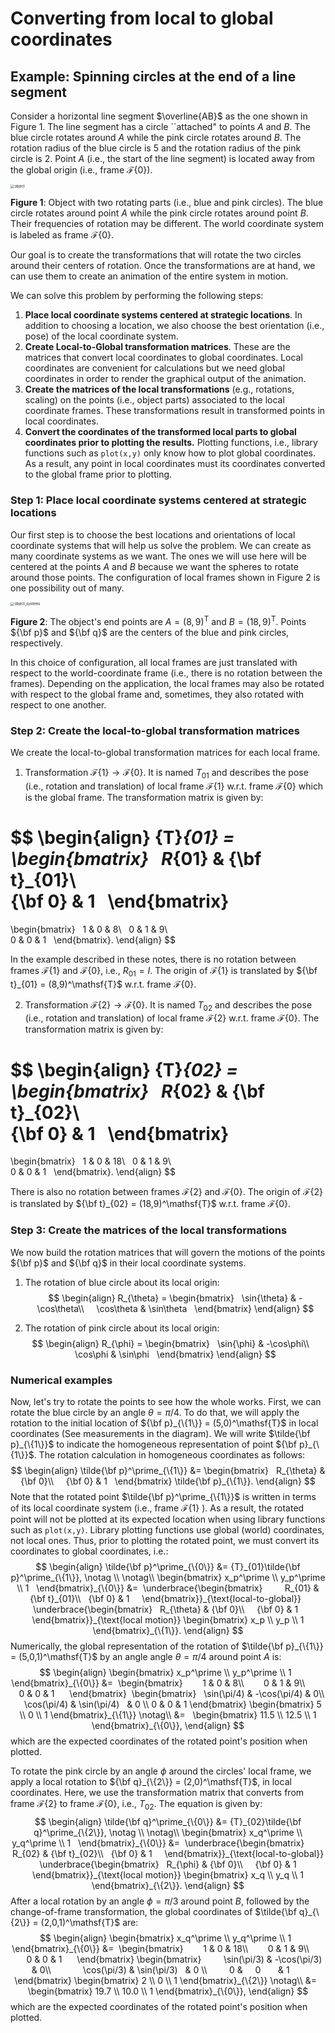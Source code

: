 # Converting from local to global coordinates



## **Example**: Spinning circles at the end of a line segment

Consider a horizontal line segment $\overline{AB}$ as the one shown in Figure 1. The line segment has a circle ``attached" to points $A$ and $B$. The blue circle rotates around $A$ while the pink circle rotates around $B$. The rotation radius of the blue circle is 5 and the rotation radius of the pink circle is 2. Point $A$ (i.e., the start of the line segment) is located away from the global origin (i.e., frame ${\mathcal F}\{0\}$). 

<img src="./object.png" alt="object" style="zoom:40%;" />

**Figure 1**: Object with two rotating parts (i.e., blue and pink circles). The blue circle rotates around point $A$ while the pink circle rotates around point $B$. Their frequencies of rotation may be different. The world coordinate system is labeled as frame ${\mathcal F}\{0\}$.

Our goal is to create the transformations that will rotate the two circles around their centers of rotation. Once the transformations are at hand, we can use them to create an animation of the entire system in motion. 

We can solve this problem by performing the following steps: 

1. **Place local coordinate systems centered at strategic locations**. In addition to choosing a location, we also choose the best orientation (i.e., pose) of the local coordinate system. 
2. **Create Local-to-Global transformation matrices**. These are the matrices that convert local coordinates to global coordinates. Local coordinates are convenient for calculations but we need global coordinates in order to render the graphical output of the animation. 
3. **Create the matrices of the local transformations** (e.g., rotations, scaling) on the points (i.e., object parts) associated to the local coordinate frames. These transformations result in transformed points in local coordinates. 
4. **Convert the coordinates of the transformed local parts to global coordinates prior to plotting the results.**  Plotting functions, i.e., library functions such as `plot(x,y)` only know how to plot global coordinates. As a result, any point in local coordinates must its coordinates converted to the global frame prior to plotting. 



### Step 1: Place local coordinate systems centered at strategic locations

Our first step is to choose the best locations and orientations of local coordinate systems that will help us solve the problem. We can create as many coordinate systems as we want. The ones we will use here will be centered at the points $A$ and $B$ because we want the spheres to rotate around those points. The configuration of local frames shown in Figure 2 is one possibility out of many. 

<img src="./object_systems.png" alt="object_systems" style="zoom:40%;" />

**Figure 2**: The object's end points are $A = (8,9)^\mathsf{T}$ and $B = (18,9)^\mathsf{T}$.  Points ${\bf p}$ and ${\bf q}$ are the centers of the blue and pink circles, respectively.

In this choice of configuration, all local frames are just translated with respect to the world-coordinate frame (i.e., there is no rotation between the frames). Depending on the application, the local frames may also be rotated with respect to the global frame and, sometimes, they also rotated with respect to one another. 

### Step 2: Create the local-to-global transformation matrices

We create the local-to-global transformation matrices for each local frame. 

1. Transformation ${\mathcal F}\{1\} \rightarrow {\mathcal F}\{0\}$. It is named $T_{01}$ and describes the pose (i.e., rotation and translation) of local frame ${\mathcal F}\{1\}$ w.r.t. frame ${\mathcal F}\{0\}$ which is the global frame. The transformation matrix is given by:

$$
\begin{align}
 {T}_{01} =  
  \begin{bmatrix}    
    	R_{01} & {\bf t}_{01}\\        
    	{\bf 0} &  1  
  \end{bmatrix}  
   = 
  \begin{bmatrix}    
    	1 & 0 & 8\\     
    	0 & 1 & 9\\        
    	0 & 0 & 1  
   \end{bmatrix}.
\end{align}
$$

In the example described in these notes, there is no rotation between frames ${\mathcal F}\{1\}$ and ${\mathcal F}\{0\}$, i.e., $R_{01}=I$. The origin of  ${\mathcal F}\{1\}$ is translated by ${\bf t}_{01} = (8,9)^\mathsf{T}$ w.r.t. frame ${\mathcal F}\{0\}$.

2. Transformation ${\mathcal F}\{2\} \rightarrow {\mathcal F}\{0\}$. It is named $T_{02}$ and describes the pose (i.e., rotation and translation) of local frame ${\mathcal F}\{2\}$ w.r.t. frame ${\mathcal F}\{0\}$. The transformation matrix is given by:

$$
\begin{align}
	{T}_{02} =  
  \begin{bmatrix}    
    	R_{02} & {\bf t}_{02}\\        
    	{\bf 0} &  1  
   \end{bmatrix}  
   = 
  \begin{bmatrix}    
    	1 & 0 & 18\\     
    	0 & 1 & 9\\        
    	0 & 0 & 1  
   \end{bmatrix}.
 \end{align}
$$

There is also no rotation between frames ${\mathcal F}\{2\}$ and ${\mathcal F}\{0\}$. The origin of  ${\mathcal F}\{2\}$ is translated by ${\bf t}_{02} = (18,9)^\mathsf{T}$ w.r.t. frame ${\mathcal F}\{0\}$.

### Step 3: Create the matrices of the local transformations

We now build the rotation matrices that will govern the motions of the points  ${\bf p}$ and  ${\bf q}$  in their local coordinate systems. 

1. The rotation of blue circle about its local origin:
   $$
   \begin{align}
   	R_{\theta} = 
   	  \begin{bmatrix}    
       	\sin{\theta} & -\cos\theta\\        
       	\cos\theta &  \sin\theta  
      \end{bmatrix}  
    \end{align}
   $$

2. The rotation of pink circle about its local origin:
   $$
   \begin{align}
   	R_{\phi} = 
   	  \begin{bmatrix}    
       	\sin{\phi} & -\cos\phi\\        
       	\cos\phi &  \sin\phi  
      \end{bmatrix}  
    \end{align}
   $$

### Numerical examples

Now, let's try to rotate the points to see how the whole works. First, we can rotate the blue circle by an angle $\theta = \pi/4$. To do that, we will apply the rotation to the initial location of ${\bf p}_{\{1\}} = (5,0)^\mathsf{T}$ in local coordinates (See measurements in the diagram). We will write $\tilde{\bf p}_{\{1\}}$ to indicate the homogeneous representation of point  ${\bf p}_{\{1\}}$. The rotation calculation in homogeneous coordinates as follows: 
$$
\begin{align}
	\tilde{\bf p}^\prime_{\{1\}} 
	&= 
	  \begin{bmatrix}    
    	R_{\theta} & {\bf 0}\\        
    	{\bf 0} &  1  
   \end{bmatrix} 
   \tilde{\bf p}_{\{1\}}.
 \end{align}
$$
Note that the rotated point  $\tilde{\bf p}^\prime_{\{1\}}$ is written in terms of its local coordinate system (i.e., frame ${\mathcal F}\{1\}$ ). As a result, the rotated point will not be plotted at its expected location when using library functions such as `plot(x,y)`. Library plotting functions use global (world) coordinates, not local ones. Thus, prior to plotting the rotated point, we must convert its coordinates to global coordinates, i.e.: 
$$
\begin{align}
	\tilde{\bf p}^\prime_{\{0\}} &= {T}_{01}\tilde{\bf p}^\prime_{\{1\}}, \notag \\ \notag\\
  \begin{bmatrix}    
  x_p^\prime \\     
  y_p^\prime \\    
  1  
  \end{bmatrix}_{\{0\}}
&=
	  \underbrace{\begin{bmatrix}          
	       R_{01} & {\bf t}_{01}\\  
        {\bf 0} &  1     
    \end{bmatrix}}_{\text{local-to-global}}  
	  \underbrace{\begin{bmatrix}    
    	R_{\theta} & {\bf 0}\\        
    	{\bf 0} &  1  
   \end{bmatrix}}_{\text{local motion}}  
	\begin{bmatrix}
	  x_p \\ 
	  y_p \\
	  1
  \end{bmatrix}_{\{1\}}.
 \end{align}
$$
Numerically, the global representation of the rotation of $\tilde{\bf p}_{\{1\}} = (5,0,1)^\mathsf{T}$ by an angle angle $\theta = \pi/4$ around point $A$ is:
$$
\begin{align}
  \begin{bmatrix}    
  x_p^\prime \\     
  y_p^\prime \\    
  1  
  \end{bmatrix}_{\{0\}}
&=
  \begin{bmatrix}          
  1 & 0 & 8\\           
  0 & 1 & 9\\              
  0 & 0 & 1     
  \end{bmatrix}	  
  \begin{bmatrix}    
    \sin(\pi/4) & -\cos(\pi/4)  & 0\\        
    \cos(\pi/4) & \sin(\pi/4)   & 0 \\
    	        0 &      0        & 1    
   \end{bmatrix}    
	\begin{bmatrix}
	  5 \\ 
	  0 \\
	  1
  \end{bmatrix}_{\{1\}}   \notag\\
&=  
	\begin{bmatrix}
	  11.5 \\ 
	  12.5 \\
	  1
  \end{bmatrix}_{\{0\}}, 
\end{align}
$$
which are the expected coordinates of the rotated point's position when plotted. 

To rotate the pink circle by an angle $\phi$ around the circles' local frame, we apply a local rotation to ${\bf q}_{\{2\}} = (2,0)^\mathsf{T}$, in local coordinates. Here, we use the transformation matrix that converts from frame ${\mathcal F}\{2\}$ to frame ${\mathcal F}\{0\}$, i.e., $T_{02}$. The equation is given by:  
$$
\begin{align}
	\tilde{\bf q}^\prime_{\{0\}} &= {T}_{02}\tilde{\bf q}^\prime_{\{2\}}, \notag \\ \notag\\
  \begin{bmatrix}    
  x_q^\prime \\     
  y_q^\prime \\    
  1  
  \end{bmatrix}_{\{0\}}
&=
	  \underbrace{\begin{bmatrix}          
	       R_{02} & {\bf t}_{02}\\  
        {\bf 0} &  1     
    \end{bmatrix}}_{\text{local-to-global}}  
	  \underbrace{\begin{bmatrix}    
    	R_{\phi} & {\bf 0}\\        
    	{\bf 0} &  1  
   \end{bmatrix}}_{\text{local motion}}  
	\begin{bmatrix}
	  x_q \\ 
	  y_q \\
	  1
  \end{bmatrix}_{\{2\}}.
 \end{align}
$$
After a local rotation by an angle $\phi = \pi/3$ around point $B$, followed by the change-of-frame transformation, the global coordinates of $\tilde{\bf q}_{\{2\}} = (2,0,1)^\mathsf{T}$ are:
$$
\begin{align}
  \begin{bmatrix}    
  x_q^\prime \\     
  y_q^\prime \\    
  1  
  \end{bmatrix}_{\{0\}}
&=
  \begin{bmatrix}          
  1 & 0 & 18\\           
  0 & 1 & 9\\              
  0 & 0 & 1     
  \end{bmatrix}	    
\begin{bmatrix}        
	\sin(\pi/3) & -\cos(\pi/3)  & 0\\            
	\cos(\pi/3) & \sin(\pi/3)   & 0 \\              
	0 &      0        & 1       
\end{bmatrix}	\begin{bmatrix}
	  2 \\ 
	  0 \\
	  1
  \end{bmatrix}_{\{2\}}   \notag\\
&=  
	\begin{bmatrix}
	  19.7 \\ 
	  10.0 \\
	  1
  \end{bmatrix}_{\{0\}}, 
\end{align}
$$
which are the expected coordinates of the rotated point's position when plotted. 
